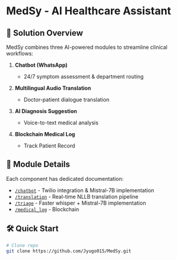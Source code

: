 # MedSy - AI Healthcare Assistant

## 🚀 Solution Overview
MedSy combines three AI-powered modules to streamline clinical workflows:

1. **Chatbot (WhatsApp)**  
   - 24/7 symptom assessment & department routing  

2. **Multilingual Audio Translation**  
   - Doctor-patient dialogue translation  

3. **AI Diagnosis Suggestion**  
   - Voice-to-text medical analysis

4. **Blockchain Medical Log**  
   - Track Patient Record

## 📂 Module Details
Each component has dedicated documentation:
- [`/chatbot`](chatbot/README.md) - Twilio integration & Mistral-7B implementation  
- [`/translation`](translator/README.md) - Real-time NLLB translation pipeline  
- [`/triage`](triage/README.md) - Faster whisper + Mistral-7B implementation
- [`/medical_log`](medical_log/README.md) - Blockchain
## 🛠️ Quick Start
```bash
# Clone repo
git clone https://github.com/Jyugo015/MedSy.git
```
